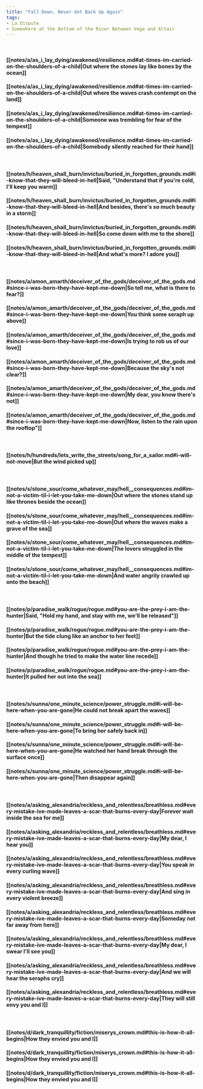 ```yaml
---
title: "Fall Down, Never Get Back Up Again"
tags:
- La Dispute
- Somewhere at the Bottom of the River Between Vega and Altair
---
```

&nbsp;
#### [[notes/a/as_i_lay_dying/awakened/resilience.md#at-times-im-carried-on-the-shoulders-of-a-child|Out where the stones lay like bones by the ocean]]
#### [[notes/a/as_i_lay_dying/awakened/resilience.md#at-times-im-carried-on-the-shoulders-of-a-child|Out where the waves crash contempt on the land]]
#### [[notes/a/as_i_lay_dying/awakened/resilience.md#at-times-im-carried-on-the-shoulders-of-a-child|Someone was trembling for fear of the tempest]]
#### [[notes/a/as_i_lay_dying/awakened/resilience.md#at-times-im-carried-on-the-shoulders-of-a-child|Somebody silently reached for their hand]]
&nbsp;
#### [[notes/h/heaven_shall_burn/invictus/buried_in_forgotten_grounds.md#i-know-that-they-will-bleed-in-hell|Said, "Understand that if you're cold, I'll keep you warm]]
#### [[notes/h/heaven_shall_burn/invictus/buried_in_forgotten_grounds.md#i-know-that-they-will-bleed-in-hell|And besides, there's so much beauty in a storm]]
#### [[notes/h/heaven_shall_burn/invictus/buried_in_forgotten_grounds.md#i-know-that-they-will-bleed-in-hell|So come down with me to the shore]]
#### [[notes/h/heaven_shall_burn/invictus/buried_in_forgotten_grounds.md#i-know-that-they-will-bleed-in-hell|And what's more? I adore you]]
&nbsp;
#### [[notes/a/amon_amarth/deceiver_of_the_gods/deceiver_of_the_gods.md#since-i-was-born-they-have-kept-me-down|So tell me, what is there to fear?]]
#### [[notes/a/amon_amarth/deceiver_of_the_gods/deceiver_of_the_gods.md#since-i-was-born-they-have-kept-me-down|You think some seraph up above]]
#### [[notes/a/amon_amarth/deceiver_of_the_gods/deceiver_of_the_gods.md#since-i-was-born-they-have-kept-me-down|Is trying to rob us of our love]]
#### [[notes/a/amon_amarth/deceiver_of_the_gods/deceiver_of_the_gods.md#since-i-was-born-they-have-kept-me-down|Because the sky's not clear?]]
#### [[notes/a/amon_amarth/deceiver_of_the_gods/deceiver_of_the_gods.md#since-i-was-born-they-have-kept-me-down|My dear, you know there's not]]
#### [[notes/a/amon_amarth/deceiver_of_the_gods/deceiver_of_the_gods.md#since-i-was-born-they-have-kept-me-down|Now, listen to the rain upon the rooftop"]]
&nbsp;
#### [[notes/h/hundreds/lets_write_the_streets/song_for_a_sailor.md#i-will-not-move|But the wind picked up]]
&nbsp;
#### [[notes/s/stone_sour/come_whatever_may/hell__consequences.md#im-not-a-victim-til-i-let-you-take-me-down|Out where the stones stand up like thrones beside the ocean]]
#### [[notes/s/stone_sour/come_whatever_may/hell__consequences.md#im-not-a-victim-til-i-let-you-take-me-down|Out where the waves make a grave of the sea]]
#### [[notes/s/stone_sour/come_whatever_may/hell__consequences.md#im-not-a-victim-til-i-let-you-take-me-down|The lovers struggled in the middle of the tempest]]
#### [[notes/s/stone_sour/come_whatever_may/hell__consequences.md#im-not-a-victim-til-i-let-you-take-me-down|And water angrily crawled up onto the beach]]
&nbsp;
#### [[notes/p/paradise_walk/rogue/rogue.md#you-are-the-prey-i-am-the-hunter|Said, "Hold my hand, and stay with me, we'll be released"]]
#### [[notes/p/paradise_walk/rogue/rogue.md#you-are-the-prey-i-am-the-hunter|But the tide clung like an anchor to her feet]]
#### [[notes/p/paradise_walk/rogue/rogue.md#you-are-the-prey-i-am-the-hunter|And though he tried to make the water line recede]]
#### [[notes/p/paradise_walk/rogue/rogue.md#you-are-the-prey-i-am-the-hunter|It pulled her out into the sea]]
&nbsp;
#### [[notes/s/sunna/one_minute_science/power_struggle.md#i-will-be-here-when-you-are-gone|He could not break apart the waves]]
#### [[notes/s/sunna/one_minute_science/power_struggle.md#i-will-be-here-when-you-are-gone|To bring her safely back in]]
#### [[notes/s/sunna/one_minute_science/power_struggle.md#i-will-be-here-when-you-are-gone|He watched her hand break through the surface once]]
#### [[notes/s/sunna/one_minute_science/power_struggle.md#i-will-be-here-when-you-are-gone|Then disappear again]]
&nbsp;
#### [[notes/a/asking_alexandria/reckless_and_relentless/breathless.md#every-mistake-ive-made-leaves-a-scar-that-burns-every-day|Forever wait inside the sea for me]]
#### [[notes/a/asking_alexandria/reckless_and_relentless/breathless.md#every-mistake-ive-made-leaves-a-scar-that-burns-every-day|My dear, I hear you]]
#### [[notes/a/asking_alexandria/reckless_and_relentless/breathless.md#every-mistake-ive-made-leaves-a-scar-that-burns-every-day|You speak in every curling wave]]
#### [[notes/a/asking_alexandria/reckless_and_relentless/breathless.md#every-mistake-ive-made-leaves-a-scar-that-burns-every-day|And sing in every violent breeze]]
#### [[notes/a/asking_alexandria/reckless_and_relentless/breathless.md#every-mistake-ive-made-leaves-a-scar-that-burns-every-day|Someday not far away from here]]
#### [[notes/a/asking_alexandria/reckless_and_relentless/breathless.md#every-mistake-ive-made-leaves-a-scar-that-burns-every-day|My dear, I swear I'll see you]]
#### [[notes/a/asking_alexandria/reckless_and_relentless/breathless.md#every-mistake-ive-made-leaves-a-scar-that-burns-every-day|And we will hear the seraphs cry]]
#### [[notes/a/asking_alexandria/reckless_and_relentless/breathless.md#every-mistake-ive-made-leaves-a-scar-that-burns-every-day|They will still envy you and I]]
&nbsp;
#### [[notes/d/dark_tranquillity/fiction/miserys_crown.md#this-is-how-it-all-begins|How they envied you and I]]
#### [[notes/d/dark_tranquillity/fiction/miserys_crown.md#this-is-how-it-all-begins|How they envied you and I]]
#### [[notes/d/dark_tranquillity/fiction/miserys_crown.md#this-is-how-it-all-begins|How they envied you and I]]

